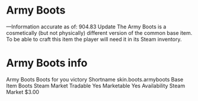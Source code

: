 # Army Boots

—Information accurate as of: 904.83 Update
The Army Boots is a cosmetically (but not physically) different version of the common base item. To be able to craft this item the player will need it in its Steam inventory.
# Army Boots info

Army Boots
Boots for you victory
Shortname
skin.boots.armyboots
Base Item
Boots
Steam Market
Tradable
Yes
Marketable
Yes
Availability
Steam Market
$3.00
